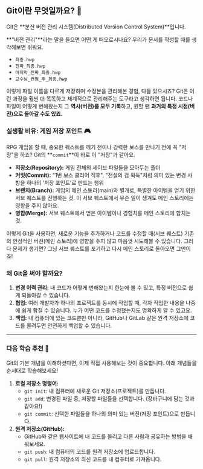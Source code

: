 ## Git이란 무엇일까요? 🧐

Git은 **분산 버전 관리 시스템(Distributed Version Control System)**입니다.

**"버전 관리"**라는 말을 들으면 어떤 게 떠오르시나요? 우리가 문서를 작성할 때를 생각해보면 쉬워요.

-   `최종.hwp`
-   `진짜_최종.hwp`
-   `마지막_진짜_최종.hwp`
-   `교수님_컨펌_후_최종.hwp`

이렇게 파일 이름을 다르게 저장하며 수정본을 관리해본 경험, 다들 있으시죠? Git은 이런 과정을 훨씬 더 똑똑하고 체계적으로 관리해주는 도구라고 생각하면 됩니다. 코드나 파일이 어떻게 변해왔는지 그 **역사(버전)를 모두 기록**하고, 원할 땐 **과거의 특정 시점(버전)으로 돌아갈 수도 있죠.**

### 실생활 비유: 게임 저장 포인트 🎮

RPG 게임을 할 때, 중요한 퀘스트를 깨기 전이나 강력한 보스를 만나기 전에 꼭 "저장"을 하죠? Git의 **`commit`**이 바로 이 "저장"과 같아요.

-   **저장소(Repository):** 게임 전체의 세이브 파일들을 모아두는 폴더
-   **커밋(Commit):** "1번 보스 클리어 직후", "전설의 검 획득"처럼 의미 있는 변경 사항을 하나의 '저장 포인트'로 만드는 행위
-   **브랜치(Branch):** 게임의 메인 스토리(main)와 별개로, 특별한 아이템을 얻기 위한 서브 퀘스트를 진행하는 것. 이 서브 퀘스트에서 무슨 일이 생겨도 메인 스토리에는 영향을 주지 않아요.
-   **병합(Merge):** 서브 퀘스트에서 얻은 아이템이나 경험치를 메인 스토리에 합치는 것.

이렇게 Git을 사용하면, 새로운 기능을 추가하거나 코드를 수정할 때(서브 퀘스트) 기존의 안정적인 버전(메인 스토리)에 영향을 주지 않고 마음껏 시도해볼 수 있습니다. 그러다 문제가 생기면? 그냥 서브 퀘스트를 포기하고 다시 메인 스토리로 돌아오면 그만이죠!

### 왜 Git을 써야 할까요?

1.  **변경 이력 관리:** 내 코드가 어떻게 변해왔는지 한눈에 볼 수 있고, 특정 버전으로 쉽게 되돌아갈 수 있습니다.
2.  **협업:** 여러 개발자가 하나의 프로젝트를 동시에 작업할 때, 각자 작업한 내용을 나중에 쉽게 합칠 수 있습니다. 누가 어떤 코드를 수정했는지도 명확하게 알 수 있고요.
3.  **백업:** 내 컴퓨터에 있는 코드뿐만 아니라, GitHub나 GitLab 같은 원격 저장소에 코드를 올려두면 안전하게 백업할 수 있습니다.

---

### 다음 학습 추천 🚀

Git의 기본 개념을 이해하셨다면, 이제 직접 사용해보는 것이 중요합니다. 아래 개념들을 순서대로 학습해보세요!

1.  **로컬 저장소 명령어:**
    -   `git init`: 내 컴퓨터에 새로운 Git 저장소(프로젝트)를 만듭니다.
    -   `git add`: 변경된 파일 중, 저장할 파일들을 선택합니다. (장바구니에 담는 것과 같아요!)
    -   `git commit`: 선택한 파일들을 하나의 의미 있는 버전(저장 포인트)으로 만듭니다.
2.  **원격 저장소(GitHub):**
    -   GitHub와 같은 웹사이트에 내 코드를 올리고 다른 사람과 공유하는 방법을 배워보세요.
    -   `git push`: 내 컴퓨터의 코드를 원격 저장소에 업로드합니다.
    -   `git pull`: 원격 저장소의 최신 코드를 내 컴퓨터로 가져옵니다.
